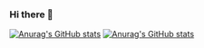 ### Hi there 👋

<!--
**gsscruz/gsscruz** is a ✨ _special_ ✨ repository because its `README.md` (this file) appears on your GitHub profile.

Here are some ideas to get you started:

- 🔭 I’m currently working on ...
- 🌱 I’m currently learning React 

-->

[![Anurag's GitHub stats](https://github-readme-stats.vercel.app/api?username=gsscruz)](https://github.com/anuraghazra/github-readme-stats)
[![Anurag's GitHub stats](https://github-readme-stats.vercel.app/api?username=gsscruz)](https://github.com/anuraghazra/github-readme-stats)
